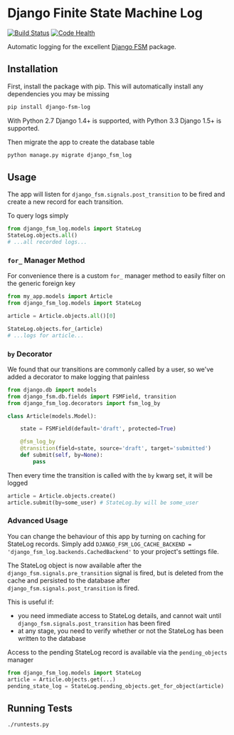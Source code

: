 Django Finite State Machine Log
==============

[![Build Status](https://travis-ci.org/gizmag/django-fsm-log.png?branch=master)](https://travis-ci.org/gizmag/django-fsm-log)
[![Code Health](https://landscape.io/github/gizmag/django-fsm-log/master/landscape.png)](https://landscape.io/github/gizmag/django-fsm-log/master)

Automatic logging for the excellent [Django FSM](https://github.com/kmmbvnr/django-fsm)
package.


## Installation

First, install the package with pip. This will automatically install any
dependencies you may be missing
```bash
pip install django-fsm-log
```

With Python 2.7 Django 1.4+ is supported, with Python 3.3 Django 1.5+ is supported.

Then migrate the app to create the database table
```bash
python manage.py migrate django_fsm_log
```

## Usage
The app will listen for `django_fsm.signals.post_transition` to be fired and
create a new record for each transition.

To query logs simply
```python
from django_fsm_log.models import StateLog
StateLog.objects.all()
# ...all recorded logs...
```

### `for_` Manager Method

For convenience there is a custom `for_` manager method to easily filter on the generic foreign key
```python
from my_app.models import Article
from django_fsm_log.models import StateLog

article = Article.objects.all()[0]

StateLog.objects.for_(article)
# ...logs for article...
```

### `by` Decorator

We found that our transitions are commonly called by a user, so we've added a decorator to make logging that painless

```python
from django.db import models
from django_fsm.db.fields import FSMField, transition
from django_fsm_log.decorators import fsm_log_by

class Article(models.Model):

    state = FSMField(default='draft', protected=True)

    @fsm_log_by
    @transition(field=state, source='draft', target='submitted')
    def submit(self, by=None):
        pass

```

Then every time the transition is called with the `by` kwarg set, it will be logged

```python
article = Article.objects.create()
article.submit(by=some_user) # StateLog.by will be some_user
```


### Advanced Usage
You can change the behaviour of this app by turning on caching for StateLog records.
Simply add `DJANGO_FSM_LOG_CACHE_BACKEND = 'django_fsm_log.backends.CachedBackend'` to your project's settings file.

The StateLog object is now available after the `django_fsm.signals.pre_transition`
signal is fired, but is deleted from the cache and persisted to the database after `django_fsm.signals.post_transition`
is fired.

This is useful if:
- you need immediate access to StateLog details, and cannot wait until `django_fsm.signals.post_transition`
has been fired
- at any stage, you need to verify whether or not the StateLog has been written to the database

Access to the pending StateLog record is available via the `pending_objects` manager

```python
from django_fsm_log.models import StateLog
article = Article.objects.get(...)
pending_state_log = StateLog.pending_objects.get_for_object(article)
```


## Running Tests

```
./runtests.py
```
